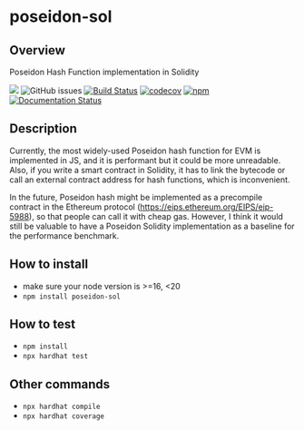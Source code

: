 # poseidon-sol

## Overview

Poseidon Hash Function implementation in Solidity

![](https://img.shields.io/hexpm/l/plug?color=green)
![GitHub issues](https://img.shields.io/github/issues/yuriko627/poseidon-sol)
[![Build Status](https://github.com/yuriko627/poseidon-sol/workflows/Build%20Status/badge.svg?branch=main)](https://github.com/yuriko627/poseidon-sol/actions?query=workflow%3A%22Build+Status%2)
[![codecov](https://codecov.io/gh/yuriko627/poseidon-sol/branch/main/graph/badge.svg)](https://codecov.io/gh/yuriko627/poseidon-sol)
[![npm](https://img.shields.io/npm/v/poseidon-sol)](https://www.npmjs.com/package/poseidon-sol)
[![Documentation Status](https://readthedocs.org/projects/poseidon-sol/badge/?version=latest)](https://poseidon-sol.readthedocs.io/en/latest/?badge=latest)
      

## Description

Currently, the most widely-used Poseidon hash function for EVM is implemented in JS, and it is performant but it could be more unreadable. Also, if you write a smart contract in Solidity, it has to link the bytecode or call an external contract address for hash functions, which is inconvenient.

In the future, Poseidon hash might be implemented as a precompile contract in the Ethereum protocol (https://eips.ethereum.org/EIPS/eip-5988), so that people can call it with cheap gas. However, I think it would still be valuable to have a Poseidon Solidity implementation as a baseline for the performance benchmark.

## How to install
- make sure your node version is >=16, <20
- `npm install poseidon-sol`

## How to test
- `npm install`
- `npx hardhat test`

## Other commands
-  `npx hardhat compile`
-  `npx hardhat coverage`

